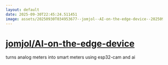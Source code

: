 ```yaml
---
layout: default
date: 2025-09-30T22:45:24.511451
image: assets/20250930T034953677--jomjol--AI-on-the-edge-device--20250930T040204257--cropped.png
---
```


# [jomjol/AI-on-the-edge-device](https://github.com/jomjol/AI-on-the-edge-device)

turns analog meters into smart meters using esp32-cam and ai
